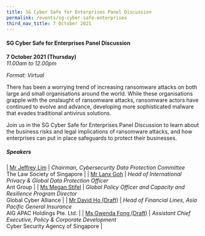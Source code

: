 ```yaml
---
title: SG Cyber Safe for Enterprises Panel Discussion
permalink: /events/sg-cyber-safe-enterprises
third_nav_title: 7 October 2021
---
```

#### **SG Cyber Safe for Enterprises Panel Discussion**

**7 October 2021 (Thursday)**  
*11.00am to 12.00pm*

*Format: Virtual*

There has been a worrying trend of increasing ransomware attacks on both large and small organisations around the world. While these organisations grapple with the onslaught of ransomware attacks, ransomware actors have continued to evolve and advance, developing more sophisticated malware that evades traditional antivirus solutions.

Join us in the SG Cyber Safe for Enterprises Panel Discussion to learn about the business risks and legal implications of ransomware attacks, and how enterprises can put in place safeguards to protect their businesses.

##### **Speakers**

| [Mr Jeffrey Lim](/speaker-jeffrey-lim)  | *Chairman, Cybersecurity Data Protection Committee*<br>The Law Society of Singapore                  |
| [Mr Lanx Goh](/speaker-lanx-goh)     | *Head of International Privacy & Global Data Protection Officer*<br>Ant Group     |
| [Ms Megan Stifel](/speaker-megan-stifel) | *Global Policy Officer and Capacity and Resilience Program Director*<br>Global Cyber Alliance |
| [Mr David Ho (Draft)](/speaker-david-ho) | *Head of Financial Lines, Asia Pacific General Insurance*<br>AIG APAC Holdings Pte. Ltd. |
| [Ms Gwenda Fong (Draft)](/speaker-gwenda-fong) | *Assistant Chief Executive, Policy & Corporate Development*<br>Cyber Security Agency of Singapore |